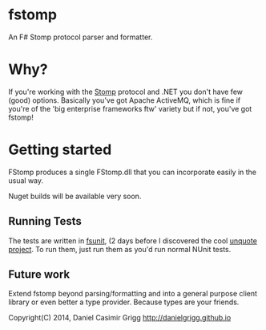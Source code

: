 fstomp
======

An F# Stomp protocol parser and formatter.


# Why?

If you're working with the [Stomp](http://stomp.github.io) protocol and .NET you don't have few (good)
options.  Basically you've got Apache ActiveMQ, which is fine if you're of the 
'big enterprise frameworks ftw' variety but if not, you've got fstomp!


# Getting started

FStomp produces a single FStomp.dll that you can incorporate easily in the usual way.  

Nuget builds will be available very soon.


## Running Tests

The tests are written in [fsunit](https://github.com/fsharp/FsUnit), (2 days before I discovered the 
cool [unquote project](https://code.google.com/p/unquote/). To run them, just run them as
you'd run normal NUnit tests.


## Future work

Extend fstomp beyond parsing/formatting and into a general purpose
client library or even better a type provider. Because types are your friends.

Copyright(C) 2014, Daniel Casimir Grigg
http://danielgrigg.github.io
